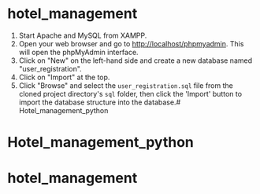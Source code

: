 # hotel_management
1. Start Apache and MySQL from XAMPP.
2. Open your web browser and go to [http://localhost/phpmyadmin](http://localhost/phpmyadmin). This will open the phpMyAdmin interface.
3. Click on "New" on the left-hand side and create a new database named "user_registration".
4. Click on "Import" at the top.
5. Click "Browse" and select the `user_registration.sql` file from the cloned project directory's `sql` folder, then click the 'Import' button to import the database structure into the database.# Hotel_management_python
# Hotel_management_python
# hotel_management
